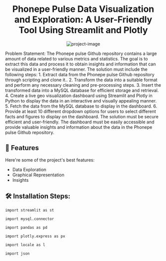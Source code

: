 <h1 align="center" id="title">Phonepe Pulse Data Visualization and Exploration: A User-Friendly Tool Using Streamlit and Plotly</h1>

<p align="center"><img src="https://drive.google.com/file/d/1VBRecdnRpbutknJLNZQC4f1bc1eKWdsw/view" alt="project-image"></p>

<p id="description">Problem Statement: The Phonepe pulse Github repository contains a large amount of data related to various metrics and statistics. The goal is to extract this data and process it to obtain insights and information that can be visualized in a user-friendly manner. The solution must include the following steps:
  1. Extract data from the Phonepe pulse Github repository through scripting and clone it.. 
  2. Transform the data into a suitable format and perform any necessary cleaning and pre-processing steps. 
  3. Insert the transformed data into a MySQL database for efficient storage and retrieval. 
  4. Create a live geo visualization dashboard using Streamlit and Plotly in Python to display the data in an interactive and visually appealing manner. 
  5. Fetch the data from the MySQL database to display in the dashboard. 
  6. Provide at least 10 different dropdown options for users to select different facts and figures to display on the dashboard. The solution must be secure efficient and user-friendly. The dashboard must be easily accessible and provide valuable insights and information about the data in the Phonepe pulse Github repository.</p>

  
  
<h2>🧐 Features</h2>

Here're some of the project's best features:

*   Data Exploration
*   Graphical Representation
*   Insights

<h2>🛠️ Installation Steps:</h2>

```
import streamlit as st
```

```
import mysql.connector 
```

```
import pandas as pd
```

```
import plotly.express as px
```

```
import locale as l
```

```
import json
```
